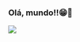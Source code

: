 ### Olá, mundo!!😁👋



<div>
<img align="top" src="https://github-readme-stats.vercel.app/api/top-langs/?username=the-oliveira&layout=compact&theme=maroongold&hide_border=true" /></a> 
</div>

